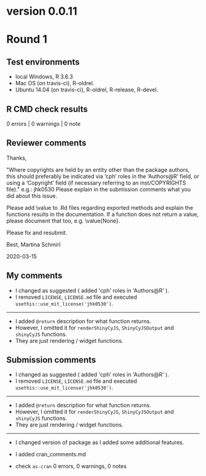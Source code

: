 # version 0.0.11

# Round 1

## Test environments
* local Windows, R 3.6.3
* Mac OS (on travis-ci), R-oldrel.
* Ubuntu 14.04 (on travis-ci), R-oldrel, R-release, R-devel.

## R CMD check results

0 errors | 0 warnings | 0 note

## Reviewer comments

Thanks,

"Where copyrights are held by an entity other than the package authors,
this should preferably be indicated via ‘cph’ roles in the ‘Authors@R’
field, or using a ‘Copyright’ field (if necessary referring to an
inst/COPYRIGHTS file)."
e.g.: jhk0530
Please explain in the submission comments what you did about this issue.

Please add \value to .Rd files regarding exported methods and explain
the functions results in the documentation.
If a function does not return a value, please document that too, e.g.
\value{None}.

Please fix and resubmit.

Best,
Martina Schmirl

2020-03-15

## My comments

* I changed as suggested ( added 'cph' roles in 'Authors@R' ).
* I removed `LICENSE`, `LICENSE.md` file and executed `usethis::use_mit_license('jhk0530')`.

------

* I added `@return` description for what function returns.
* However, I omitted it for `renderShinyCyJS`, `ShinyCyJSOutput` and `shinyCyJS` functions.
* They are just rendering / widget functions.

## Submission comments

* I changed as suggested ( added 'cph' roles in 'Authors@R' ).
* I removed `LICENSE`, `LICENSE.md` file and executed `usethis::use_mit_license('jhk0530')`.

------

* I added `@return` description for what function returns.
* However, I omitted it for `renderShinyCyJS`, `ShinyCyJSOutput` and `shinyCyJS` functions.
* They are just rendering / widget functions.

------

* I changed version of package as I added some additional features.

* I added cran_comments.md

* check `as-cran` 0 errors, 0 warnings, 0 notes

